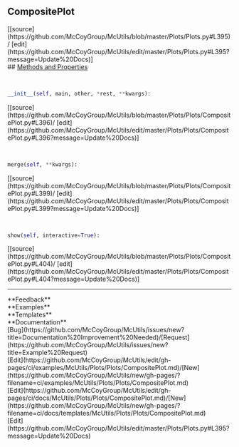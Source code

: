 ## <a id="McUtils.Plots.Plots.CompositePlot">CompositePlot</a> 

<div class="docs-source-link" markdown="1">
[[source](https://github.com/McCoyGroup/McUtils/blob/master/Plots/Plots.py#L395)/
[edit](https://github.com/McCoyGroup/McUtils/edit/master/Plots/Plots.py#L395?message=Update%20Docs)]
</div>









<div class="collapsible-section">
 <div class="collapsible-section collapsible-section-header" markdown="1">
## <a class="collapse-link" data-toggle="collapse" href="#methods" markdown="1"> Methods and Properties</a> <a class="float-right" data-toggle="collapse" href="#methods"><i class="fa fa-chevron-down"></i></a>
 </div>
 <div class="collapsible-section collapsible-section-body collapse show" id="methods" markdown="1">
 
<a id="McUtils.Plots.Plots.CompositePlot.__init__" class="docs-object-method">&nbsp;</a> 
```python
__init__(self, main, other, *rest, **kwargs): 
```
<div class="docs-source-link" markdown="1">
[[source](https://github.com/McCoyGroup/McUtils/blob/master/Plots/Plots/CompositePlot.py#L396)/
[edit](https://github.com/McCoyGroup/McUtils/edit/master/Plots/Plots/CompositePlot.py#L396?message=Update%20Docs)]
</div>


<a id="McUtils.Plots.Plots.CompositePlot.merge" class="docs-object-method">&nbsp;</a> 
```python
merge(self, **kwargs): 
```
<div class="docs-source-link" markdown="1">
[[source](https://github.com/McCoyGroup/McUtils/blob/master/Plots/Plots/CompositePlot.py#L399)/
[edit](https://github.com/McCoyGroup/McUtils/edit/master/Plots/Plots/CompositePlot.py#L399?message=Update%20Docs)]
</div>


<a id="McUtils.Plots.Plots.CompositePlot.show" class="docs-object-method">&nbsp;</a> 
```python
show(self, interactive=True): 
```
<div class="docs-source-link" markdown="1">
[[source](https://github.com/McCoyGroup/McUtils/blob/master/Plots/Plots/CompositePlot.py#L404)/
[edit](https://github.com/McCoyGroup/McUtils/edit/master/Plots/Plots/CompositePlot.py#L404?message=Update%20Docs)]
</div>
 </div>
</div>












---


<div markdown="1" class="text-secondary">
<div class="container">
  <div class="row">
   <div class="col" markdown="1">
**Feedback**   
</div>
   <div class="col" markdown="1">
**Examples**   
</div>
   <div class="col" markdown="1">
**Templates**   
</div>
   <div class="col" markdown="1">
**Documentation**   
</div>
   <div class="col" markdown="1">
   
</div>
   <div class="col" markdown="1">
   
</div>
   <div class="col" markdown="1">
   
</div>
</div>
  <div class="row">
   <div class="col" markdown="1">
[Bug](https://github.com/McCoyGroup/McUtils/issues/new?title=Documentation%20Improvement%20Needed)/[Request](https://github.com/McCoyGroup/McUtils/issues/new?title=Example%20Request)   
</div>
   <div class="col" markdown="1">
[Edit](https://github.com/McCoyGroup/McUtils/edit/gh-pages/ci/examples/McUtils/Plots/Plots/CompositePlot.md)/[New](https://github.com/McCoyGroup/McUtils/new/gh-pages/?filename=ci/examples/McUtils/Plots/Plots/CompositePlot.md)   
</div>
   <div class="col" markdown="1">
[Edit](https://github.com/McCoyGroup/McUtils/edit/gh-pages/ci/docs/McUtils/Plots/Plots/CompositePlot.md)/[New](https://github.com/McCoyGroup/McUtils/new/gh-pages/?filename=ci/docs/templates/McUtils/Plots/Plots/CompositePlot.md)   
</div>
   <div class="col" markdown="1">
[Edit](https://github.com/McCoyGroup/McUtils/edit/master/Plots/Plots.py#L395?message=Update%20Docs)   
</div>
   <div class="col" markdown="1">
   
</div>
   <div class="col" markdown="1">
   
</div>
   <div class="col" markdown="1">
   
</div>
</div>
</div>
</div>